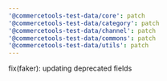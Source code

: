```yaml
---
'@commercetools-test-data/core': patch
'@commercetools-test-data/category': patch
'@commercetools-test-data/channel': patch
'@commercetools-test-data/commons': patch
'@commercetools-test-data/utils': patch
---
```


fix(faker): updating deprecated fields
